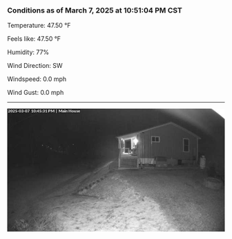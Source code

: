 ### Conditions as of March 7, 2025 at 10:51:04 PM CST 

Temperature: 47.50 &deg;F

Feels like: 47.50 &deg;F

Humidity: 77%

Wind Direction: SW

Windspeed: 0.0 mph

Wind Gust: 0.0 mph

---

<img src="./images/latest.jpeg"/>

